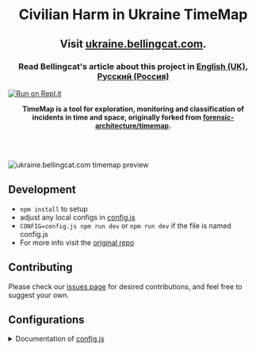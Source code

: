 <h1 align="center">Civilian Harm in Ukraine TimeMap</h1>

<h2 align="center">Visit <a href="https://ukraine.bellingcat.com/">ukraine.bellingcat.com</a>.</h2>

<h3 align="center">
Read Bellingcat's article about this project in 
<a href="https://www.bellingcat.com/news/2022/03/17/hospitals-bombed-and-apartments-destroyed-mapping-incidents-of-civilian-harm-in-ukraine/">English (UK)</a>,
<a href="https://ru.bellingcat.com/novosti/2022/03/18/hospitals-bombed-and-apartments-destroyed-mapping-incidents-of-civilian-harm-in-ukraine-ru/">Русский (Россия)</a>
</h3>

[![Run on Repl.it](https://github.com/trhacknon/ukraine-timemap)](https://repl.it/github/trhacknon/ukraine-timemap)
<p align="center">
<strong>
	TimeMap is a tool for exploration, monitoring and classification of incidents in time and space, originally forked from <a href="https://github.com/forensic-architecture/timemap">forensic-architecture/timemap</a>.
</strong>
</p>
<br>
<br>

![ukraine.bellingcat.com timemap preview](docs/example-timemap.png)

## Development
* `npm install` to setup
* adjust any local configs in [config.js](config.js)
* `CONFIG=config.js npm run dev` or `npm run dev` if the file is named config.js
* For more info visit the [original repo](https://github.com/forensic-architecture/timemap)

## Contributing
Please check our [issues page](https://github.com/trhacknon/ukraine-timemap/issues) for desired contributions, and feel free to suggest your own. 

## Configurations

<details>
<summary>Documentation of <a href="config.js">config.js</a> </summary>

* `SERVER_ROOT` - points to the API base address
* `XXXX_EXT` - points to the respective JSONs of the data, for events, sources, and associations
* `MAPBOX_TOKEN` - used to load the custom styles
* `DATE_FMT` and `TIME_FMT` - how to consume the events' date/time from the API
* `store.app.map` - configures the initial map view and the UX limits
* `store.app.cluster` - configures how clusters/bubbles are grouped into larger clusters, larger `radius` means bigger cluster bubbles
* `store.app.timeline` - configure timeline ranges, zoom level options, and default range
* `store.app.intro` - the intro panel that shows on start
* `store.app.cover` - configuration for the full page cover, the `description` is a list of markdown entities, can also contain html
* `store.ui.colors` and `store.ui.maxNumOfColors` are applied to filters, as they are selected

Easiest way to deploy the static files is through 
* `nvm use 14`
* `npm run build` (rather: `CI=false npm run build`)
* copy the files to your server, for example to `/var/www/html`

</details>
